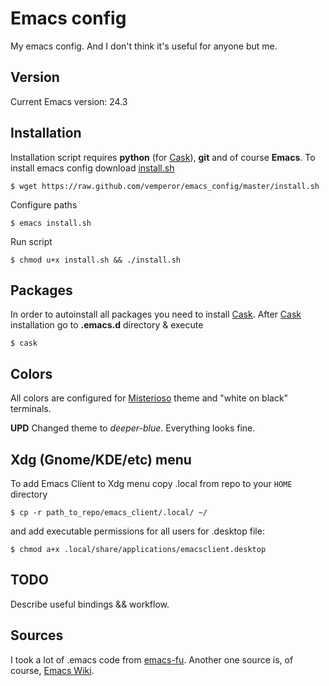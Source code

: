 # Emacs config
My emacs config. And I don't think it's useful for anyone but me.

## Version
Current Emacs version: 24.3

## Installation
Installation script requires **python** (for [Cask](http://cask.github.io/)), **git** and of course **Emacs**.
To install emacs config download [install.sh](https://raw.github.com/vemperor/emacs_config/master/install.sh)

    $ wget https://raw.github.com/vemperor/emacs_config/master/install.sh

Configure paths

    $ emacs install.sh

Run script

    $ chmod u+x install.sh && ./install.sh

## Packages
In order to autoinstall all packages you need to install [Cask](http://cask.github.io/).
After [Cask](http://cask.github.io/) installation go to **.emacs.d** directory & execute

    $ cask

## Colors
All colors are configured for [Misterioso](https://github.com/tovbinm/emacs-24-mac/blob/master/etc/themes/misterioso-theme.el) theme and "white on black" terminals.

**UPD**
Changed theme to *deeper-blue*. Everything looks fine.

## Xdg (Gnome/KDE/etc) menu
To add Emacs Client to Xdg menu copy .local from repo to your `HOME` directory

    $ cp -r path_to_repo/emacs_client/.local/ ~/

and add executable permissions for all users for .desktop file:

    $ chmod a+x .local/share/applications/emacsclient.desktop

## TODO
Describe useful bindings && workflow.

## Sources
I took a lot of .emacs code from [emacs-fu](http://emacs-fu.blogspot.ru/).
Another one source is, of course, [Emacs Wiki](http://www.emacswiki.org/).
